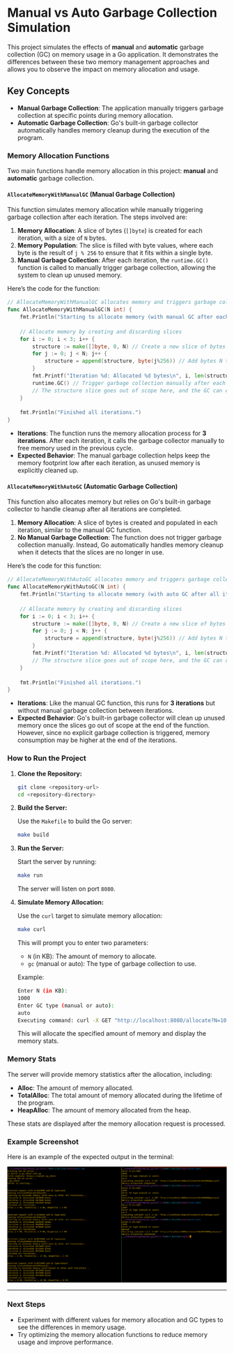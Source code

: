 # Manual vs Auto Garbage Collection Simulation

This project simulates the effects of **manual** and **automatic** garbage collection (GC) on memory usage in a Go application. It demonstrates the differences between these two memory management approaches and allows you to observe the impact on memory allocation and usage.

## Key Concepts

- **Manual Garbage Collection**: The application manually triggers garbage collection at specific points during memory allocation.
- **Automatic Garbage Collection**: Go's built-in garbage collector automatically handles memory cleanup during the execution of the program.

### Memory Allocation Functions

Two main functions handle memory allocation in this project: **manual** and **automatic** garbage collection.

#### `AllocateMemoryWithManualGC` (Manual Garbage Collection)

This function simulates memory allocation while manually triggering garbage collection after each iteration. The steps involved are:

1. **Memory Allocation**: A slice of bytes (`[]byte`) is created for each iteration, with a size of `N` bytes.
2. **Memory Population**: The slice is filled with byte values, where each byte is the result of `j % 256` to ensure that it fits within a single byte.
3. **Manual Garbage Collection**: After each iteration, the `runtime.GC()` function is called to manually trigger garbage collection, allowing the system to clean up unused memory.

Here’s the code for the function:

```go
// AllocateMemoryWithManualGC allocates memory and triggers garbage collection manually after each iteration
func AllocateMemoryWithManualGC(N int) {
    fmt.Println("Starting to allocate memory (with manual GC after each iteration)...")

    // Allocate memory by creating and discarding slices
    for i := 0; i < 3; i++ {
        structure := make([]byte, 0, N) // Create a new slice of bytes
        for j := 0; j < N; j++ {
            structure = append(structure, byte(j%256)) // Add bytes N times (mod 256 to fit in a byte)
        }
        fmt.Printf("Iteration %d: Allocated %d bytes\n", i, len(structure))
        runtime.GC() // Trigger garbage collection manually after each iteration
        // The structure slice goes out of scope here, and the GC can clean it up
    }

    fmt.Println("Finished all iterations.")
}
```

- **Iterations**: The function runs the memory allocation process for **3 iterations**. After each iteration, it calls the garbage collector manually to free memory used in the previous cycle.
- **Expected Behavior**: The manual garbage collection helps keep the memory footprint low after each iteration, as unused memory is explicitly cleaned up.

#### `AllocateMemoryWithAutoGC` (Automatic Garbage Collection)

This function also allocates memory but relies on Go's built-in garbage collector to handle cleanup after all iterations are completed.

1. **Memory Allocation**: A slice of bytes is created and populated in each iteration, similar to the manual GC function.
2. **No Manual Garbage Collection**: The function does not trigger garbage collection manually. Instead, Go automatically handles memory cleanup when it detects that the slices are no longer in use.

Here’s the code for this function:

```go
// AllocateMemoryWithAutoGC allocates memory and triggers garbage collection at the end of all iterations
func AllocateMemoryWithAutoGC(N int) {
    fmt.Println("Starting to allocate memory (with auto GC after all iterations)...")

    // Allocate memory by creating and discarding slices
    for i := 0; i < 3; i++ {
        structure := make([]byte, 0, N) // Create a new slice of bytes
        for j := 0; j < N; j++ {
            structure = append(structure, byte(j%256)) // Add bytes N times (mod 256 to fit in a byte)
        }
        fmt.Printf("Iteration %d: Allocated %d bytes\n", i, len(structure))
        // The structure slice goes out of scope here, and the GC can clean it up
    }

    fmt.Println("Finished all iterations.")
}
```

- **Iterations**: Like the manual GC function, this runs for **3 iterations** but without manual garbage collection between iterations.
- **Expected Behavior**: Go's built-in garbage collector will clean up unused memory once the slices go out of scope at the end of the function. However, since no explicit garbage collection is triggered, memory consumption may be higher at the end of the iterations.

### How to Run the Project

1. **Clone the Repository:**

   ```bash
   git clone <repository-url>
   cd <repository-directory>
   ```

2. **Build the Server:**

   Use the `Makefile` to build the Go server:

   ```bash
   make build
   ```

3. **Run the Server:**

   Start the server by running:

   ```bash
   make run
   ```

   The server will listen on port `8080`.

4. **Simulate Memory Allocation:**

   Use the `curl` target to simulate memory allocation:

   ```bash
   make curl
   ```

   This will prompt you to enter two parameters:
   - `N` (in KB): The amount of memory to allocate.
   - `gc` (manual or auto): The type of garbage collection to use.

   Example:

   ```bash
   Enter N (in KB):
   1000
   Enter GC type (manual or auto):
   auto
   Executing command: curl -X GET "http://localhost:8080/allocate?N=1024000&gc=auto"
   ```

   This will allocate the specified amount of memory and display the memory stats.

### Memory Stats

The server will provide memory statistics after the allocation, including:

- **Alloc**: The amount of memory allocated.
- **TotalAlloc**: The total amount of memory allocated during the lifetime of the program.
- **HeapAlloc**: The amount of memory allocated from the heap.

These stats are displayed after the memory allocation request is processed.

### Example Screenshot

Here is an example of the expected output in the terminal:

![Example Screenshot](assets/output.png)

---

### Next Steps

- Experiment with different values for memory allocation and GC types to see the differences in memory usage.
- Try optimizing the memory allocation functions to reduce memory usage and improve performance.
